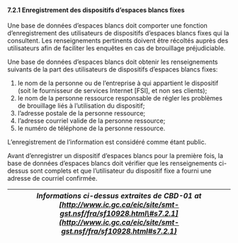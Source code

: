 #### 7.2.1 Enregistrement des dispositifs d’espaces blancs fixes

Une base de données d’espaces blancs doit comporter une fonction d’enregistrement des utilisateurs de dispositifs d’espaces blancs fixes qui la consultent. Les renseignements pertinents doivent être récoltés auprès des utilisateurs afin de faciliter les enquêtes en cas de brouillage préjudiciable.

Une base de données d’espaces blancs doit obtenir les renseignements suivants de la part des utilisateurs de dispositifs d’espaces blancs fixes:

1. le nom de la personne ou de l’entreprise à qui appartient le dispositif (soit le fournisseur de services Internet [FSI], et non ses clients);
2. le nom de la personne ressource responsable de régler les problèmes de brouillage liés à l’utilisation du dispositif;
3. l’adresse postale de la personne ressource;
4. l’adresse courriel valide de la personne ressource;
5. le numéro de téléphone de la personne ressource.

L’enregistrement de l’information est considéré comme étant public.

Avant d’enregistrer un dispositif d’espaces blancs pour la première fois, la base de données d’espaces blancs doit vérifier que les renseignements ci-dessus sont complets et que l’utilisateur du dispositif fixe a fourni une adresse de courriel confirmée.

| _Informations ci-dessus extraites de CBD-01 at [http://www.ic.gc.ca/eic/site/smt-gst.nsf/fra/sf10928.html\#s7.2.1](http://www.ic.gc.ca/eic/site/smt-gst.nsf/fra/sf10928.html#s7.2.1)_ |
|---|
